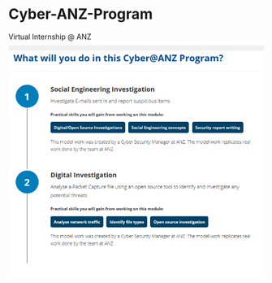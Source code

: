 # Cyber-ANZ-Program
Virtual Internship @ ANZ
![tasks](https://github.com/rohitm17/Cyber-ANZ-Program/blob/master/Screenshot_2020-06-23%20ANZ%20Cyber%20ANZ%20Program%20-%20InsideSherpa.png)
